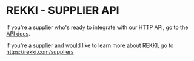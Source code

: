 # REKKI - SUPPLIER API

If you're a supplier who's ready to integrate with our HTTP API, go to the [API docs](https://api.rekki.com/swagger/index.html).

If you're a supplier and would like to learn more about REKKI, go to https://rekki.com/suppliers
